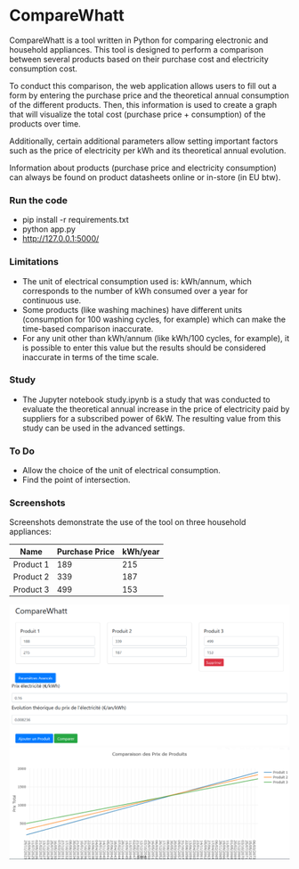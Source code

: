 # CompareWhatt
CompareWhatt is a tool written in Python for comparing electronic and household appliances. This tool is designed to perform a comparison between several products based on their purchase cost and electricity consumption cost.

To conduct this comparison, the web application allows users to fill out a form by entering the purchase price and the theoretical annual consumption of the different products. Then, this information is used to create a graph that will visualize the total cost (purchase price + consumption) of the products over time.

Additionally, certain additional parameters allow setting important factors such as the price of electricity per kWh and its theoretical annual evolution.

Information about products (purchase price and electricity consumption) can always be found on product datasheets online or in-store (in EU btw).

### Run the code
  - pip install -r requirements.txt
  - python app.py
  - http://127.0.0.1:5000/

### Limitations

- The unit of electrical consumption used is: kWh/annum, which corresponds to the number of kWh consumed over a year for continuous use.
- Some products (like washing machines) have different units (consumption for 100 washing cycles, for example) which can make the time-based comparison inaccurate.
- For any unit other than kWh/annum (like kWh/100 cycles, for example), it is possible to enter this value but the results should be considered inaccurate in terms of the time scale.

### Study
- The Jupyter notebook study.ipynb is a study that was conducted to evaluate the theoretical annual increase in the price of electricity paid by suppliers for a subscribed power of 6kW. The resulting value from this study can be used in the advanced settings.

### To Do
- Allow the choice of the unit of electrical consumption.
- Find the point of intersection.

### Screenshots

Screenshots demonstrate the use of the tool on three household appliances:

| Name      | Purchase Price | kWh/year |
|-----------|----------------|----------|
| Product 1 | 189            | 215      |
| Product 2 | 339            | 187      |
| Product 3 | 499            | 153      |

![img1](https://github.com/EquinetPaul/CompareWhatt/blob/main/static/images/img1.PNG?raw=true)
![img2](https://github.com/EquinetPaul/CompareWhatt/blob/main/static/images/img2.PNG?raw=true)
